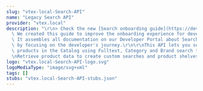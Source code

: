 ```yaml
---
slug: "vtex-local-Search-API"
name: "Legacy Search API"
provider: "vtex.local"
description: "\r\n> Check the new [Search onboarding guide](https://developers.vtex.com/vtex-rest-api/docs/search-onboarding).\
  \ We created this guide to improve the onboarding experience for developers at VTEX.\
  \ It assembles all documentation on our Developer Portal about Search and is organized\
  \ by focusing on the developer's journey.\r\n\r\nThis API lets you search and sort\
  \ products in the Catalog using Fulltext, Category and Brand search terms. \r\n\r\
  \nRetrieve product data to create custom searches and product shelves."
logo: "vtex.local-Search-API-logo.svg"
logoMediaType: "image/svg+xml"
tags: []
stubs: "vtex.local-Search-API-stubs.json"
---
```


